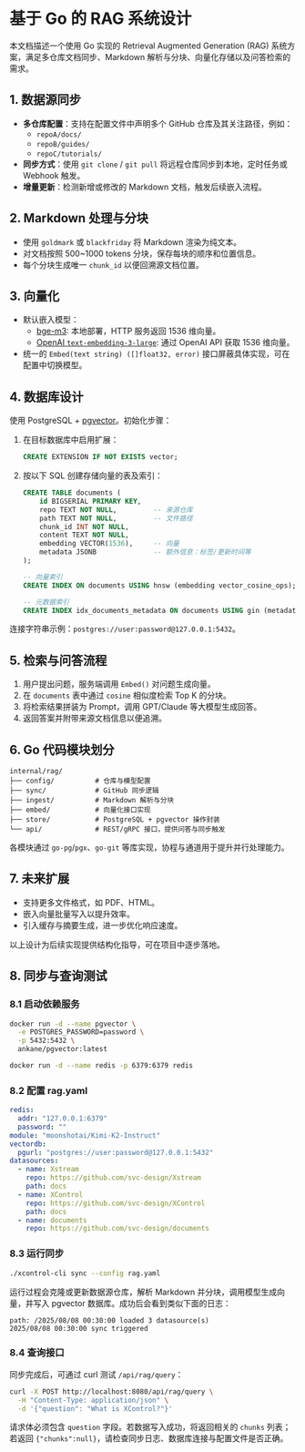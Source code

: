 # 基于 Go 的 RAG 系统设计

本文档描述一个使用 Go 实现的 Retrieval Augmented Generation (RAG) 系统方案，满足多仓库文档同步、Markdown 解析与分块、向量化存储以及问答检索的需求。

## 1. 数据源同步

- **多仓库配置**：支持在配置文件中声明多个 GitHub 仓库及其关注路径，例如：
  - `repoA/docs/`
  - `repoB/guides/`
  - `repoC/tutorials/`
- **同步方式**：使用 `git clone` / `git pull` 将远程仓库同步到本地，定时任务或 Webhook 触发。
- **增量更新**：检测新增或修改的 Markdown 文档，触发后续嵌入流程。

## 2. Markdown 处理与分块

- 使用 `goldmark` 或 `blackfriday` 将 Markdown 渲染为纯文本。
- 对文档按照 500~1000 tokens 分块，保存每块的顺序和位置信息。
- 每个分块生成唯一 `chunk_id` 以便回溯源文档位置。

## 3. 向量化

- 默认嵌入模型：
  - [bge-m3](https://github.com/BAAI-bge/): 本地部署，HTTP 服务返回 1536 维向量。
  - [OpenAI `text-embedding-3-large`](https://platform.openai.com/docs/guides/embeddings): 通过 OpenAI API 获取 1536 维向量。
- 统一的 `Embed(text string) ([]float32, error)` 接口屏蔽具体实现，可在配置中切换模型。

## 4. 数据库设计

使用 PostgreSQL + [pgvector](https://github.com/pgvector/pgvector)。初始化步骤：

1. 在目标数据库中启用扩展：
   ```sql
   CREATE EXTENSION IF NOT EXISTS vector;
   ```
2. 按以下 SQL 创建存储向量的表及索引：

   ```sql
   CREATE TABLE documents (
       id BIGSERIAL PRIMARY KEY,
       repo TEXT NOT NULL,         -- 来源仓库
       path TEXT NOT NULL,         -- 文件路径
       chunk_id INT NOT NULL,
       content TEXT NOT NULL,
       embedding VECTOR(1536),     -- 向量
       metadata JSONB              -- 额外信息：标签/更新时间等
   );

   -- 向量索引
   CREATE INDEX ON documents USING hnsw (embedding vector_cosine_ops);

   -- 元数据索引
   CREATE INDEX idx_documents_metadata ON documents USING gin (metadata);
   ```

连接字符串示例：`postgres://user:password@127.0.0.1:5432`。

## 5. 检索与问答流程

1. 用户提出问题，服务端调用 `Embed()` 对问题生成向量。
2. 在 `documents` 表中通过 `cosine` 相似度检索 Top K 的分块。
3. 将检索结果拼装为 Prompt，调用 GPT/Claude 等大模型生成回答。
4. 返回答案并附带来源文档信息以便追溯。

## 6. Go 代码模块划分

```
internal/rag/
├── config/          # 仓库与模型配置
├── sync/            # GitHub 同步逻辑
├── ingest/          # Markdown 解析与分块
├── embed/           # 向量化接口实现
├── store/           # PostgreSQL + pgvector 操作封装
└── api/             # REST/gRPC 接口，提供问答与同步触发
```

各模块通过 `go-pg`/`pgx`、`go-git` 等库实现，协程与通道用于提升并行处理能力。

## 7. 未来扩展

- 支持更多文件格式，如 PDF、HTML。
- 嵌入向量批量写入以提升效率。
- 引入缓存与摘要生成，进一步优化响应速度。

以上设计为后续实现提供结构化指导，可在项目中逐步落地。

## 8. 同步与查询测试

### 8.1 启动依赖服务

```bash
docker run -d --name pgvector \
  -e POSTGRES_PASSWORD=password \
  -p 5432:5432 \
  ankane/pgvector:latest

docker run -d --name redis -p 6379:6379 redis
```

### 8.2 配置 rag.yaml

```yaml
redis:
  addr: "127.0.0.1:6379"
  password: ""
module: "moonshotai/Kimi-K2-Instruct"
vectordb:
  pgurl: "postgres://user:password@127.0.0.1:5432"
datasources:
  - name: Xstream
    repo: https://github.com/svc-design/Xstream
    path: docs
  - name: XControl
    repo: https://github.com/svc-design/XControl
    path: docs
  - name: documents
    repo: https://github.com/svc-design/documents
```

### 8.3 运行同步

```bash
./xcontrol-cli sync --config rag.yaml
```

运行过程会克隆或更新数据源仓库，解析 Markdown 并分块，调用模型生成向量，并写入 pgvector 数据库。成功后会看到类似下面的日志：

```
path: /2025/08/08 00:30:00 loaded 3 datasource(s)
2025/08/08 00:30:00 sync triggered
```

### 8.4 查询接口

同步完成后，可通过 curl 测试 `/api/rag/query`：

```bash
curl -X POST http://localhost:8080/api/rag/query \
  -H "Content-Type: application/json" \
  -d '{"question": "What is XControl?"}'
```

请求体必须包含 `question` 字段。若数据写入成功，将返回相关的 `chunks` 列表；若返回 `{"chunks":null}`，请检查同步日志、数据库连接与配置文件是否正确。
